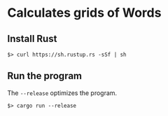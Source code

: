 # Calculates grids of Words

## Install Rust

```console
$> curl https://sh.rustup.rs -sSf | sh
```

## Run the program

The `--release` optimizes the program. 

```console
$> cargo run --release
```
